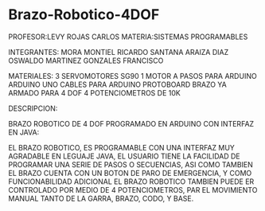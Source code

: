 # Brazo-Robotico-4DOF

PROFESOR:LEVY ROJAS CARLOS
MATERIA:SISTEMAS PROGRAMABLES

INTEGRANTES:
MORA MONTIEL RICARDO SANTANA
ARAIZA DIAZ OSWALDO
MARTINEZ GONZALES FRANCISCO

MATERIALES:
3 SERVOMOTORES SG90
1 MOTOR A PASOS PARA ARDUINO
ARDUINO UNO
CABLES PARA ARDUINO
PROTOBOARD
BRAZO YA ARMADO PARA 4 DOF
4 POTENCIOMETROS DE 10K

DESCRIPCION:

BRAZO ROBOTICO DE 4 DOF PROGRAMADO EN ARDUINO CON INTERFAZ EN JAVA:

EL BRAZO ROBOTICO, ES PROGRAMABLE CON UNA INTERFAZ MUY AGRADABLE EN LEGUAJE JAVA, EL USUARIO TIENE LA FACILIDAD 
DE PROGRAMAR UNA SERIE DE PASOS O SECUENCIAS, ASI COMO TAMBIEN EL BRAZO CUENTA CON UN BOTON DE PARO DE EMERGENCIA,
Y COMO FUNCIONABILIDAD ADICIONAL EL BRAZO ROBOTICO TAMBIEN PUEDE ER CONTROLADO POR MEDIO DE 4 POTENCIOMETROS, 
PAR EL MOVIMIENTO MANUAL TANTO DE LA GARRA, BRAZO, CODO, Y BASE.
